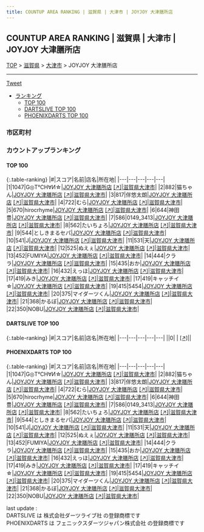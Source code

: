 ```yaml
---
title: COUNTUP AREA RANKING | 滋賀県 | 大津市 | JOYJOY 大津膳所店
---
```

## COUNTUP AREA RANKING | 滋賀県 | 大津市 | JOYJOY 大津膳所店

[TOP](/darts/rank/) > [滋賀県](/darts/rank/滋賀県/) > [大津市](/darts/rank/滋賀県/大津市/) > JOYJOY 大津膳所店

___

<a href="https://twitter.com/share?ref_src=twsrc%5Etfw" data-text="COUNTUP AREA RANKING | 滋賀県大津市JOYJOY 大津膳所店" class="twitter-share-button" data-hashtags="DARTSLIVE,PHOENIXDARTS,darts,ダーツ" data-show-count="false">Tweet</a>

* [ランキング](#カウントアップランキング)
    * [TOP 100](#top-100)
    * [DARTSLIVE TOP 100](#dartslive-top-100)
    * [PHOENIXDARTS TOP 100](#phoenixdarts-top-100)

### 市区町村

<ul>

</ul>

### カウントアップランキング

#### TOP 100



{:.table-ranking}
|#|スコア|名前|店名|所在地|
|---|---|---|---|---|
|1|1047|<span class="rank-name-pd">G◎T℃H∀И☆</span>|<a href="/darts/rank/shops/78292.html">JOYJOY 大津膳所店</a> <a href="https://vs.phoenixdarts.com/jp/shop/shopDetailInfo/s_78292?s_seq=78292">[↗]</a>|<a href="/darts/rank/滋賀県/大津市">滋賀県大津市</a>|
|2|882|<span class="rank-name-pd">猫ちゃん</span>|<a href="/darts/rank/shops/78292.html">JOYJOY 大津膳所店</a> <a href="https://vs.phoenixdarts.com/jp/shop/shopDetailInfo/s_78292?s_seq=78292">[↗]</a>|<a href="/darts/rank/滋賀県/大津市">滋賀県大津市</a>|
|3|817|<span class="rank-name-pd">伴悠太朗</span>|<a href="/darts/rank/shops/78292.html">JOYJOY 大津膳所店</a> <a href="https://vs.phoenixdarts.com/jp/shop/shopDetailInfo/s_78292?s_seq=78292">[↗]</a>|<a href="/darts/rank/滋賀県/大津市">滋賀県大津市</a>|
|4|722|<span class="rank-name-pd">むら</span>|<a href="/darts/rank/shops/78292.html">JOYJOY 大津膳所店</a> <a href="https://vs.phoenixdarts.com/jp/shop/shopDetailInfo/s_78292?s_seq=78292">[↗]</a>|<a href="/darts/rank/滋賀県/大津市">滋賀県大津市</a>|
|5|670|<span class="rank-name-pd">hirocrhyme</span>|<a href="/darts/rank/shops/78292.html">JOYJOY 大津膳所店</a> <a href="https://vs.phoenixdarts.com/jp/shop/shopDetailInfo/s_78292?s_seq=78292">[↗]</a>|<a href="/darts/rank/滋賀県/大津市">滋賀県大津市</a>|
|6|644|<span class="rank-name-pd">神田　豊</span>|<a href="/darts/rank/shops/78292.html">JOYJOY 大津膳所店</a> <a href="https://vs.phoenixdarts.com/jp/shop/shopDetailInfo/s_78292?s_seq=78292">[↗]</a>|<a href="/darts/rank/滋賀県/大津市">滋賀県大津市</a>|
|7|586|<span class="rank-name-pd">0149_3413</span>|<a href="/darts/rank/shops/78292.html">JOYJOY 大津膳所店</a> <a href="https://vs.phoenixdarts.com/jp/shop/shopDetailInfo/s_78292?s_seq=78292">[↗]</a>|<a href="/darts/rank/滋賀県/大津市">滋賀県大津市</a>|
|8|562|<span class="rank-name-pd">たいちょろ</span>|<a href="/darts/rank/shops/78292.html">JOYJOY 大津膳所店</a> <a href="https://vs.phoenixdarts.com/jp/shop/shopDetailInfo/s_78292?s_seq=78292">[↗]</a>|<a href="/darts/rank/滋賀県/大津市">滋賀県大津市</a>|
|9|544|<span class="rank-name-pd">としきまるセパ</span>|<a href="/darts/rank/shops/78292.html">JOYJOY 大津膳所店</a> <a href="https://vs.phoenixdarts.com/jp/shop/shopDetailInfo/s_78292?s_seq=78292">[↗]</a>|<a href="/darts/rank/滋賀県/大津市">滋賀県大津市</a>|
|10|541|<span class="rank-name-pd">J</span>|<a href="/darts/rank/shops/78292.html">JOYJOY 大津膳所店</a> <a href="https://vs.phoenixdarts.com/jp/shop/shopDetailInfo/s_78292?s_seq=78292">[↗]</a>|<a href="/darts/rank/滋賀県/大津市">滋賀県大津市</a>|
|11|531|<span class="rank-name-pd">天</span>|<a href="/darts/rank/shops/78292.html">JOYJOY 大津膳所店</a> <a href="https://vs.phoenixdarts.com/jp/shop/shopDetailInfo/s_78292?s_seq=78292">[↗]</a>|<a href="/darts/rank/滋賀県/大津市">滋賀県大津市</a>|
|12|525|<span class="rank-name-pd">ぬえぇ</span>|<a href="/darts/rank/shops/78292.html">JOYJOY 大津膳所店</a> <a href="https://vs.phoenixdarts.com/jp/shop/shopDetailInfo/s_78292?s_seq=78292">[↗]</a>|<a href="/darts/rank/滋賀県/大津市">滋賀県大津市</a>|
|13|452|<span class="rank-name-pd">FUMIYA</span>|<a href="/darts/rank/shops/78292.html">JOYJOY 大津膳所店</a> <a href="https://vs.phoenixdarts.com/jp/shop/shopDetailInfo/s_78292?s_seq=78292">[↗]</a>|<a href="/darts/rank/滋賀県/大津市">滋賀県大津市</a>|
|14|444|<span class="rank-name-pd">クララ</span>|<a href="/darts/rank/shops/78292.html">JOYJOY 大津膳所店</a> <a href="https://vs.phoenixdarts.com/jp/shop/shopDetailInfo/s_78292?s_seq=78292">[↗]</a>|<a href="/darts/rank/滋賀県/大津市">滋賀県大津市</a>|
|15|435|<span class="rank-name-pd">おか</span>|<a href="/darts/rank/shops/78292.html">JOYJOY 大津膳所店</a> <a href="https://vs.phoenixdarts.com/jp/shop/shopDetailInfo/s_78292?s_seq=78292">[↗]</a>|<a href="/darts/rank/滋賀県/大津市">滋賀県大津市</a>|
|16|432|<span class="rank-name-pd">えっほ</span>|<a href="/darts/rank/shops/78292.html">JOYJOY 大津膳所店</a> <a href="https://vs.phoenixdarts.com/jp/shop/shopDetailInfo/s_78292?s_seq=78292">[↗]</a>|<a href="/darts/rank/滋賀県/大津市">滋賀県大津市</a>|
|17|419|<span class="rank-name-pd">みき</span>|<a href="/darts/rank/shops/78292.html">JOYJOY 大津膳所店</a> <a href="https://vs.phoenixdarts.com/jp/shop/shopDetailInfo/s_78292?s_seq=78292">[↗]</a>|<a href="/darts/rank/滋賀県/大津市">滋賀県大津市</a>|
|17|419|<span class="rank-name-pd">キャッチイ☆</span>|<a href="/darts/rank/shops/78292.html">JOYJOY 大津膳所店</a> <a href="https://vs.phoenixdarts.com/jp/shop/shopDetailInfo/s_78292?s_seq=78292">[↗]</a>|<a href="/darts/rank/滋賀県/大津市">滋賀県大津市</a>|
|19|415|<span class="rank-name-pd">5454</span>|<a href="/darts/rank/shops/78292.html">JOYJOY 大津膳所店</a> <a href="https://vs.phoenixdarts.com/jp/shop/shopDetailInfo/s_78292?s_seq=78292">[↗]</a>|<a href="/darts/rank/滋賀県/大津市">滋賀県大津市</a>|
|20|375|<span class="rank-name-pd">マイダーツくん</span>|<a href="/darts/rank/shops/78292.html">JOYJOY 大津膳所店</a> <a href="https://vs.phoenixdarts.com/jp/shop/shopDetailInfo/s_78292?s_seq=78292">[↗]</a>|<a href="/darts/rank/滋賀県/大津市">滋賀県大津市</a>|
|21|368|<span class="rank-name-pd">かるぼ</span>|<a href="/darts/rank/shops/78292.html">JOYJOY 大津膳所店</a> <a href="https://vs.phoenixdarts.com/jp/shop/shopDetailInfo/s_78292?s_seq=78292">[↗]</a>|<a href="/darts/rank/滋賀県/大津市">滋賀県大津市</a>|
|22|350|<span class="rank-name-pd">NOBU</span>|<a href="/darts/rank/shops/78292.html">JOYJOY 大津膳所店</a> <a href="https://vs.phoenixdarts.com/jp/shop/shopDetailInfo/s_78292?s_seq=78292">[↗]</a>|<a href="/darts/rank/滋賀県/大津市">滋賀県大津市</a>|


#### DARTSLIVE TOP 100



{:.table-ranking}
|#|スコア|名前|店名|所在地|
|---|---|---|---|---|
||0|<span class="rank-name-dl"> </span>|<a href="/darts/rank/shops/.html"></a> <a href="">[↗]</a>|<a href="/darts/rank//"></a>|


#### PHOENIXDARTS TOP 100



{:.table-ranking}
|#|スコア|名前|店名|所在地|
|---|---|---|---|---|
|1|1047|<span class="rank-name-pd">G◎T℃H∀И☆</span>|<a href="/darts/rank/shops/78292.html">JOYJOY 大津膳所店</a> <a href="https://vs.phoenixdarts.com/jp/shop/shopDetailInfo/s_78292?s_seq=78292">[↗]</a>|<a href="/darts/rank/滋賀県/大津市">滋賀県大津市</a>|
|2|882|<span class="rank-name-pd">猫ちゃん</span>|<a href="/darts/rank/shops/78292.html">JOYJOY 大津膳所店</a> <a href="https://vs.phoenixdarts.com/jp/shop/shopDetailInfo/s_78292?s_seq=78292">[↗]</a>|<a href="/darts/rank/滋賀県/大津市">滋賀県大津市</a>|
|3|817|<span class="rank-name-pd">伴悠太朗</span>|<a href="/darts/rank/shops/78292.html">JOYJOY 大津膳所店</a> <a href="https://vs.phoenixdarts.com/jp/shop/shopDetailInfo/s_78292?s_seq=78292">[↗]</a>|<a href="/darts/rank/滋賀県/大津市">滋賀県大津市</a>|
|4|722|<span class="rank-name-pd">むら</span>|<a href="/darts/rank/shops/78292.html">JOYJOY 大津膳所店</a> <a href="https://vs.phoenixdarts.com/jp/shop/shopDetailInfo/s_78292?s_seq=78292">[↗]</a>|<a href="/darts/rank/滋賀県/大津市">滋賀県大津市</a>|
|5|670|<span class="rank-name-pd">hirocrhyme</span>|<a href="/darts/rank/shops/78292.html">JOYJOY 大津膳所店</a> <a href="https://vs.phoenixdarts.com/jp/shop/shopDetailInfo/s_78292?s_seq=78292">[↗]</a>|<a href="/darts/rank/滋賀県/大津市">滋賀県大津市</a>|
|6|644|<span class="rank-name-pd">神田　豊</span>|<a href="/darts/rank/shops/78292.html">JOYJOY 大津膳所店</a> <a href="https://vs.phoenixdarts.com/jp/shop/shopDetailInfo/s_78292?s_seq=78292">[↗]</a>|<a href="/darts/rank/滋賀県/大津市">滋賀県大津市</a>|
|7|586|<span class="rank-name-pd">0149_3413</span>|<a href="/darts/rank/shops/78292.html">JOYJOY 大津膳所店</a> <a href="https://vs.phoenixdarts.com/jp/shop/shopDetailInfo/s_78292?s_seq=78292">[↗]</a>|<a href="/darts/rank/滋賀県/大津市">滋賀県大津市</a>|
|8|562|<span class="rank-name-pd">たいちょろ</span>|<a href="/darts/rank/shops/78292.html">JOYJOY 大津膳所店</a> <a href="https://vs.phoenixdarts.com/jp/shop/shopDetailInfo/s_78292?s_seq=78292">[↗]</a>|<a href="/darts/rank/滋賀県/大津市">滋賀県大津市</a>|
|9|544|<span class="rank-name-pd">としきまるセパ</span>|<a href="/darts/rank/shops/78292.html">JOYJOY 大津膳所店</a> <a href="https://vs.phoenixdarts.com/jp/shop/shopDetailInfo/s_78292?s_seq=78292">[↗]</a>|<a href="/darts/rank/滋賀県/大津市">滋賀県大津市</a>|
|10|541|<span class="rank-name-pd">J</span>|<a href="/darts/rank/shops/78292.html">JOYJOY 大津膳所店</a> <a href="https://vs.phoenixdarts.com/jp/shop/shopDetailInfo/s_78292?s_seq=78292">[↗]</a>|<a href="/darts/rank/滋賀県/大津市">滋賀県大津市</a>|
|11|531|<span class="rank-name-pd">天</span>|<a href="/darts/rank/shops/78292.html">JOYJOY 大津膳所店</a> <a href="https://vs.phoenixdarts.com/jp/shop/shopDetailInfo/s_78292?s_seq=78292">[↗]</a>|<a href="/darts/rank/滋賀県/大津市">滋賀県大津市</a>|
|12|525|<span class="rank-name-pd">ぬえぇ</span>|<a href="/darts/rank/shops/78292.html">JOYJOY 大津膳所店</a> <a href="https://vs.phoenixdarts.com/jp/shop/shopDetailInfo/s_78292?s_seq=78292">[↗]</a>|<a href="/darts/rank/滋賀県/大津市">滋賀県大津市</a>|
|13|452|<span class="rank-name-pd">FUMIYA</span>|<a href="/darts/rank/shops/78292.html">JOYJOY 大津膳所店</a> <a href="https://vs.phoenixdarts.com/jp/shop/shopDetailInfo/s_78292?s_seq=78292">[↗]</a>|<a href="/darts/rank/滋賀県/大津市">滋賀県大津市</a>|
|14|444|<span class="rank-name-pd">クララ</span>|<a href="/darts/rank/shops/78292.html">JOYJOY 大津膳所店</a> <a href="https://vs.phoenixdarts.com/jp/shop/shopDetailInfo/s_78292?s_seq=78292">[↗]</a>|<a href="/darts/rank/滋賀県/大津市">滋賀県大津市</a>|
|15|435|<span class="rank-name-pd">おか</span>|<a href="/darts/rank/shops/78292.html">JOYJOY 大津膳所店</a> <a href="https://vs.phoenixdarts.com/jp/shop/shopDetailInfo/s_78292?s_seq=78292">[↗]</a>|<a href="/darts/rank/滋賀県/大津市">滋賀県大津市</a>|
|16|432|<span class="rank-name-pd">えっほ</span>|<a href="/darts/rank/shops/78292.html">JOYJOY 大津膳所店</a> <a href="https://vs.phoenixdarts.com/jp/shop/shopDetailInfo/s_78292?s_seq=78292">[↗]</a>|<a href="/darts/rank/滋賀県/大津市">滋賀県大津市</a>|
|17|419|<span class="rank-name-pd">みき</span>|<a href="/darts/rank/shops/78292.html">JOYJOY 大津膳所店</a> <a href="https://vs.phoenixdarts.com/jp/shop/shopDetailInfo/s_78292?s_seq=78292">[↗]</a>|<a href="/darts/rank/滋賀県/大津市">滋賀県大津市</a>|
|17|419|<span class="rank-name-pd">キャッチイ☆</span>|<a href="/darts/rank/shops/78292.html">JOYJOY 大津膳所店</a> <a href="https://vs.phoenixdarts.com/jp/shop/shopDetailInfo/s_78292?s_seq=78292">[↗]</a>|<a href="/darts/rank/滋賀県/大津市">滋賀県大津市</a>|
|19|415|<span class="rank-name-pd">5454</span>|<a href="/darts/rank/shops/78292.html">JOYJOY 大津膳所店</a> <a href="https://vs.phoenixdarts.com/jp/shop/shopDetailInfo/s_78292?s_seq=78292">[↗]</a>|<a href="/darts/rank/滋賀県/大津市">滋賀県大津市</a>|
|20|375|<span class="rank-name-pd">マイダーツくん</span>|<a href="/darts/rank/shops/78292.html">JOYJOY 大津膳所店</a> <a href="https://vs.phoenixdarts.com/jp/shop/shopDetailInfo/s_78292?s_seq=78292">[↗]</a>|<a href="/darts/rank/滋賀県/大津市">滋賀県大津市</a>|
|21|368|<span class="rank-name-pd">かるぼ</span>|<a href="/darts/rank/shops/78292.html">JOYJOY 大津膳所店</a> <a href="https://vs.phoenixdarts.com/jp/shop/shopDetailInfo/s_78292?s_seq=78292">[↗]</a>|<a href="/darts/rank/滋賀県/大津市">滋賀県大津市</a>|
|22|350|<span class="rank-name-pd">NOBU</span>|<a href="/darts/rank/shops/78292.html">JOYJOY 大津膳所店</a> <a href="https://vs.phoenixdarts.com/jp/shop/shopDetailInfo/s_78292?s_seq=78292">[↗]</a>|<a href="/darts/rank/滋賀県/大津市">滋賀県大津市</a>|


<div class="footer border-top border-gray-light mt-5 pt-3 text-right text-gray">
    last update : <span style="font-weight: italic" id="foot_last_modified"></span><br />
    DARTSLIVE は 株式会社ダーツライブ社 の登録商標です<br />
    PHOENIXDARTS は フェニックスダーツジャパン株式会社 の登録商標です<br />
</div>

<script src="https://cdnjs.cloudflare.com/ajax/libs/jquery.tablesorter/2.31.3/js/jquery.tablesorter.min.js" integrity="sha512-qzgd5cYSZcosqpzpn7zF2ZId8f/8CHmFKZ8j7mU4OUXTNRd5g+ZHBPsgKEwoqxCtdQvExE5LprwwPAgoicguNg==" crossorigin="anonymous" referrerpolicy="no-referrer"></script>
<link rel="stylesheet" href="https://cdnjs.cloudflare.com/ajax/libs/jquery.tablesorter/2.31.3/css/theme.default.min.css" integrity="sha512-wghhOJkjQX0Lh3NSWvNKeZ0ZpNn+SPVXX1Qyc9OCaogADktxrBiBdKGDoqVUOyhStvMBmJQ8ZdMHiR3wuEq8+w==" crossorigin="anonymous" referrerpolicy="no-referrer" />
<script>
$(function() {
    $(".table-ranking").tablesorter({sortList:[[0, 0]]});
    $("#foot_last_modified").text(formatDate(new Date(document.lastModified), 'yyyy-MM-dd HH:mm:ss'));
});
</script>

<script async src="https://platform.twitter.com/widgets.js" charset="utf-8"></script>